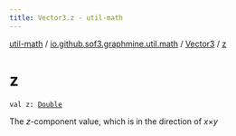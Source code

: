 ```yaml
---
title: Vector3.z - util-math
---
```


[util-math](../../index.html) / [io.github.sof3.graphmine.util.math](../index.html) / [Vector3](index.html) / [z](./z.html)

# z

`val z: `[`Double`](https://kotlinlang.org/api/latest/jvm/stdlib/kotlin/-double/index.html)

The *z*-component value, which is in the direction of *x*&times;*y*

